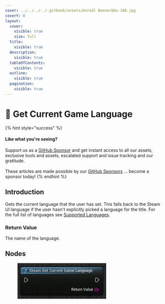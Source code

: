 ```yaml
---
cover: ../../../../.gitbook/assets/Unreal Banner@4x-100.jpg
coverY: 0
layout:
  cover:
    visible: true
    size: full
  title:
    visible: true
  description:
    visible: true
  tableOfContents:
    visible: true
  outline:
    visible: true
  pagination:
    visible: true
---
```


# 🔵 Get Current Game Language

{% hint style="success" %}
#### Like what you're seeing?

Support us as a [GitHub Sponsor](../../../../become-a-sponsor/) and get instant access to all our assets, exclusive tools and assets, escalated support and issue tracking and our gratitude.\
\
These articles are made possible by our [GitHub Sponsors](../../../../become-a-sponsor/) ... become a sponsor today!
{% endhint %}

## Introduction

Gets the current language that the user has set. This falls back to the Steam UI language if the user hasn't explicitly picked a language for the title. For the full list of languages see [Supported Languages](https://partner.steamgames.com/doc/store/localization/languages).

### Return Value

The name of the language.

## Nodes

<figure><img src="../../../../.gitbook/assets/image (213).png" alt=""><figcaption></figcaption></figure>
